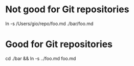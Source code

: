 # Not good for Git repositories
ln -s /Users/gio/repo/foo.md ./bar/foo.md

# Good for Git repositories
cd ./bar && ln -s ../foo.md foo.md
